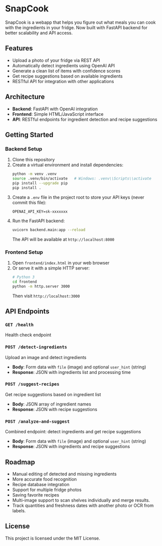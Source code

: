 # SnapCook

SnapCook is a webapp that helps you figure out what meals you can cook with the ingredients in your fridge. Now built with FastAPI backend for better scalability and API access.

## Features
- Upload a photo of your fridge via REST API
- Automatically detect ingredients using OpenAI API
- Generate a clean list of items with confidence scores
- Get recipe suggestions based on available ingredients
- RESTful API for integration with other applications

## Architecture
- **Backend**: FastAPI with OpenAI integration
- **Frontend**: Simple HTML/JavaScript interface
- **API**: RESTful endpoints for ingredient detection and recipe suggestions

## Getting Started

### Backend Setup
1. Clone this repository
2. Create a virtual environment and install dependencies:
   ```bash
   python -m venv .venv
   source .venv/bin/activate   # Windows: .venv\\Scripts\\activate
   pip install --upgrade pip
   pip install .
   ```
3. Create a `.env` file in the project root to store your API keys (never commit this file):
   ```
   OPENAI_API_KEY=sk-xxxxxxx
   ```
4. Run the FastAPI backend:
   ```bash
   uvicorn backend.main:app --reload
   ```
   The API will be available at `http://localhost:8000`

### Frontend Setup
1. Open `frontend/index.html` in your web browser
2. Or serve it with a simple HTTP server:
   ```bash
   # Python 3
   cd frontend
   python -m http.server 3000
   ```
   Then visit `http://localhost:3000`

## API Endpoints

### `GET /health`
Health check endpoint

### `POST /detect-ingredients`
Upload an image and detect ingredients
- **Body**: Form data with `file` (image) and optional `user_hint` (string)
- **Response**: JSON with ingredients list and processing time

### `POST /suggest-recipes`
Get recipe suggestions based on ingredient list
- **Body**: JSON array of ingredient names
- **Response**: JSON with recipe suggestions

### `POST /analyze-and-suggest`
Combined endpoint: detect ingredients and get recipe suggestions
- **Body**: Form data with `file` (image) and optional `user_hint` (string)
- **Response**: JSON with ingredients and recipe suggestions

## Roadmap
- Manual editing of detected and missing ingredients
- More accurate food recognition
- Recipe database integration
- Support for multiple fridge photos
- Saving favorite recipes
- Multi-image support to scan shelves individually and merge results.
- Track quantities and freshness dates with another photo or OCR from labels.

## License
This project is licensed under the MIT License.